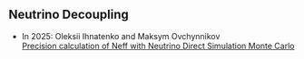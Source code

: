 ## Neutrino Decoupling
- In 2025: Oleksii Ihnatenko and Maksym Ovchynnikov <br> [Precision calculation of Neff with Neutrino Direct Simulation Monte Carlo](https://arxiv.org/pdf/2508.08379)
